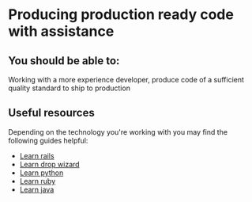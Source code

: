 # Producing production ready code with assistance

## You should be able to:

Working with a more experience developer, produce code of a sufficient quality standard to ship to production

## Useful resources

Depending on the technology you're working with you may find the following guides helpful:

- [Learn rails](/guides/languages/rails.md)
- [Learn drop wizard](/guides/languages/drop-wizard.md)
- [Learn python](/guides/languages/python.md)
- [Learn ruby](/guides/languages/ruby.md)
- [Learn java](/guides/languages/java.md)

